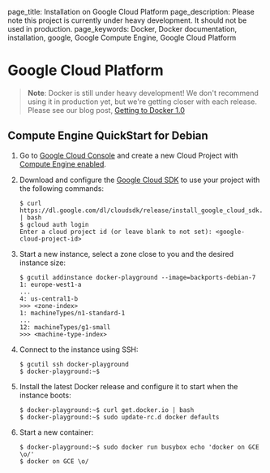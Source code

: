 page_title: Installation on Google Cloud Platform
page_description: Please note this project is currently under heavy development. It should not be used in production.
page_keywords: Docker, Docker documentation, installation, google, Google Compute Engine, Google Cloud Platform

# Google Cloud Platform

> **Note**:
> Docker is still under heavy development! We don't recommend using it in
> production yet, but we're getting closer with each release. Please see
> our blog post, [Getting to Docker 1.0](
> http://blog.docker.io/2013/08/getting-to-docker-1-0/)

## Compute Engine QuickStart for Debian

1. Go to [Google Cloud Console](https://cloud.google.com/console) and
   create a new Cloud Project with [Compute Engine
   enabled](https://developers.google.com/compute/docs/signup).
2. Download and configure the [Google Cloud SDK](
   https://developers.google.com/cloud/sdk/) to use your project
   with the following commands:

    ```
    $ curl https://dl.google.com/dl/cloudsdk/release/install_google_cloud_sdk.bash | bash
    $ gcloud auth login
    Enter a cloud project id (or leave blank to not set): <google-cloud-project-id>
    ```

3.  Start a new instance, select a zone close to you and the desired
    instance size:

    ```
    $ gcutil addinstance docker-playground --image=backports-debian-7
    1: europe-west1-a
    ...
    4: us-central1-b
    >>> <zone-index>
    1: machineTypes/n1-standard-1
    ...
    12: machineTypes/g1-small
    >>> <machine-type-index>
    ```

4.  Connect to the instance using SSH:

    ```
    $ gcutil ssh docker-playground
    $ docker-playground:~$
    ```

5.  Install the latest Docker release and configure it to start when the
    instance boots:

    ```
    $ docker-playground:~$ curl get.docker.io | bash
    $ docker-playground:~$ sudo update-rc.d docker defaults
    ```

6.  Start a new container:

    ```
    $ docker-playground:~$ sudo docker run busybox echo 'docker on GCE \o/'
    $ docker on GCE \o/
    ```

